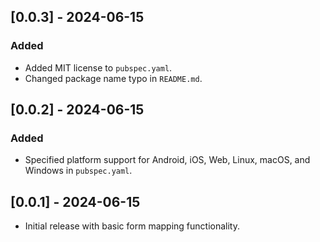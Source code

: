 ## [0.0.3] - 2024-06-15
### Added
- Added MIT license to `pubspec.yaml`.
- Changed package name typo in `README.md`.

## [0.0.2] - 2024-06-15
### Added
- Specified platform support for Android, iOS, Web, Linux, macOS, and Windows in `pubspec.yaml`.

## [0.0.1] - 2024-06-15
- Initial release with basic form mapping functionality.

